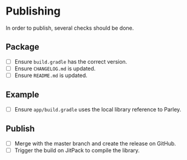 # Publishing

In order to publish, several checks should be done.

## Package

- [ ] Ensure `build.gradle` has the correct version.
- [ ] Ensure `CHANGELOG.md` is updated.
- [ ] Ensure `README.md` is updated.

## Example

- [ ] Ensure `app/build.gradle` uses the local library reference to Parley.

## Publish

- [ ] Merge with the master branch and create the release on GitHub. 
- [ ] Trigger the build on JitPack to compile the library. 

